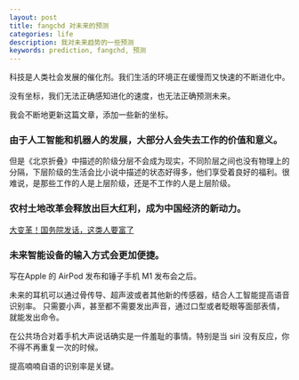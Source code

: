 ```yaml
---
layout: post
title: fangchd 对未来的预测
categories: life
description: 我对未来趋势的一些预测
keywords: prediction, fangchd, 预测
---
```


科技是人类社会发展的催化剂。我们生活的环境正在缓慢而又快速的不断进化中。

没有坐标，我们无法正确感知进化的速度，也无法正确预测未来。

我会不断地更新这篇文章，添加一些新的坐标。

### 由于人工智能和机器人的发展，大部分人会失去工作的价值和意义。

但是《北京折叠》中描述的阶级分层不会成为现实，不同阶层之间也没有物理上的分隔，下层阶级的生活会比小说中描述的状态好得多，他们享受着良好的福利。很难说，是那些工作的人是上层阶级，还是不工作的人是上层阶级。


### 农村土地改革会释放出巨大红利，成为中国经济的新动力。

[大变革！国务院发话，这类人要富了](http://business.sohu.com/20161107/n472455318.shtml)

### 未来智能设备的输入方式会更加便捷。

写在Apple 的 AirPod 发布和锤子手机 M1 发布会之后。

未来的耳机可以通过骨传导、超声波或者其他新的传感器，结合人工智能提高语音识别率。
只需要小声，甚至都不需要发出声音，通过口型或者眨眼等面部表情，就能发出命令。

在公共场合对着手机大声说话确实是一件羞耻的事情。特别是当 siri 没有反应，你不得不再重复一次的时候。

提高喃喃自语的识别率是关键。
